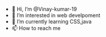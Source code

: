 - 👋 Hi, I’m @Vinay-kumar-19
- 👀 I’m interested in web develpoment
- 🌱 I’m currently learning CSS,java
- 📫 How to reach me 

<!---
Vinay-kumar-19/Vinay-kumar-19 is a ✨ special ✨ repository because its `README.md` (this file) appears on your GitHub profile.
You can click the Preview link to take a look at your changes.
--->
